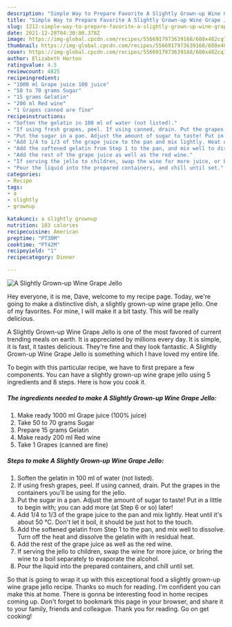 ```yaml
---
description: "Simple Way to Prepare Favorite A Slightly Grown-up Wine Grape Jello"
title: "Simple Way to Prepare Favorite A Slightly Grown-up Wine Grape Jello"
slug: 1212-simple-way-to-prepare-favorite-a-slightly-grown-up-wine-grape-jello
date: 2021-12-28T04:30:00.378Z
image: https://img-global.cpcdn.com/recipes/5566917973639168/680x482cq70/a-slightly-grown-up-wine-grape-jello-recipe-main-photo.jpg
thumbnail: https://img-global.cpcdn.com/recipes/5566917973639168/680x482cq70/a-slightly-grown-up-wine-grape-jello-recipe-main-photo.jpg
cover: https://img-global.cpcdn.com/recipes/5566917973639168/680x482cq70/a-slightly-grown-up-wine-grape-jello-recipe-main-photo.jpg
author: Elizabeth Horton
ratingvalue: 4.5
reviewcount: 4825
recipeingredient:
- "1000 ml Grape juice 100 juice"
- "50 to 70 grams Sugar"
- "15 grams Gelatin"
- "200 ml Red wine"
- "1 Grapes canned are fine"
recipeinstructions:
- "Soften the gelatin in 100 ml of water (not listed)."
- "If using fresh grapes, peel. If using canned, drain. Put the grapes in the containers you&#39;ll be using for the jello."
- "Put the sugar in a pan. Adjust the amount of sugar to taste! Put in a little to begin with; you can add more (at Step 6 or so) later!"
- "Add 1/4 to 1/3 of the grape juice to the pan and mix lightly. Heat until it&#39;s about 50 °C. Don&#39;t let it boil, it should be just hot to the touch."
- "Add the softened gelatin from Step 1 to the pan, and mix well to dissolve. Turn off the heat and dissolve the gelatin with in residual heat."
- "Add the rest of the grape juice as well as the red wine."
- "If serving the jello to children, swap the wine for more juice, or bring the wine to a boil separately to evaporate the alcohol."
- "Pour the liquid into the prepared containers, and chill until set."
categories:
- Recipe
tags:
- a
- slightly
- grownup

katakunci: a slightly grownup 
nutrition: 103 calories
recipecuisine: American
preptime: "PT30M"
cooktime: "PT42M"
recipeyield: "1"
recipecategory: Dinner

---
```



![A Slightly Grown-up Wine Grape Jello](https://img-global.cpcdn.com/recipes/5566917973639168/680x482cq70/a-slightly-grown-up-wine-grape-jello-recipe-main-photo.jpg)

Hey everyone, it is me, Dave, welcome to my recipe page. Today, we're going to make a distinctive dish, a slightly grown-up wine grape jello. One of my favorites. For mine, I will make it a bit tasty. This will be really delicious.

A Slightly Grown-up Wine Grape Jello is one of the most favored of current trending meals on earth. It is appreciated by millions every day. It is simple, it is fast, it tastes delicious. They're fine and they look fantastic. A Slightly Grown-up Wine Grape Jello is something which I have loved my entire life.




To begin with this particular recipe, we have to first prepare a few components. You can have a slightly grown-up wine grape jello using 5 ingredients and 8 steps. Here is how you cook it.

<!--inarticleads1-->

##### The ingredients needed to make A Slightly Grown-up Wine Grape Jello:

1. Make ready 1000 ml Grape juice (100% juice)
1. Take 50 to 70 grams Sugar
1. Prepare 15 grams Gelatin
1. Make ready 200 ml Red wine
1. Take 1 Grapes (canned are fine)




<!--inarticleads2-->

##### Steps to make A Slightly Grown-up Wine Grape Jello:

1. Soften the gelatin in 100 ml of water (not listed).
1. If using fresh grapes, peel. If using canned, drain. Put the grapes in the containers you&#39;ll be using for the jello.
1. Put the sugar in a pan. Adjust the amount of sugar to taste! Put in a little to begin with; you can add more (at Step 6 or so) later!
1. Add 1/4 to 1/3 of the grape juice to the pan and mix lightly. Heat until it&#39;s about 50 °C. Don&#39;t let it boil, it should be just hot to the touch.
1. Add the softened gelatin from Step 1 to the pan, and mix well to dissolve. Turn off the heat and dissolve the gelatin with in residual heat.
1. Add the rest of the grape juice as well as the red wine.
1. If serving the jello to children, swap the wine for more juice, or bring the wine to a boil separately to evaporate the alcohol.
1. Pour the liquid into the prepared containers, and chill until set.




So that is going to wrap it up with this exceptional food a slightly grown-up wine grape jello recipe. Thanks so much for reading. I'm confident you can make this at home. There is gonna be interesting food in home recipes coming up. Don't forget to bookmark this page in your browser, and share it to your family, friends and colleague. Thank you for reading. Go on get cooking!
